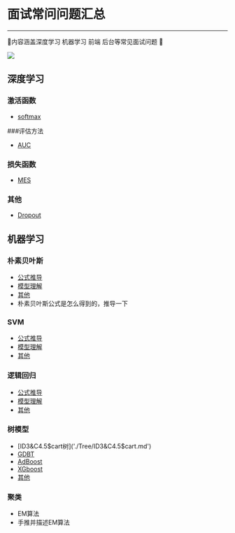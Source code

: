 # 面试常问问题汇总
-----
 🚀内容涵盖深度学习 机器学习 前端 后台等常见面试问题 🚀

![]('./assert/img/review.png')

## 深度学习

### 激活函数
*  [softmax]('./DeepLearn/other/activate_fn.md')


###评估方法
* [AUC]('./DeepLearn/other/evaltion.md')

### 损失函数
* [MES]('./DeepLearn/other/evaltion.md')

### 其他
* [Dropout]('./DeepLearn/other/other.md')


##  机器学习

### 朴素贝叶斯
* [公式推导]('./SVM/Formula.md')
* [模型理解]('./SVM/interpret.md')
* [其他]('./SVM/other.md')
* 朴素贝叶斯公式是怎么得到的，推导一下


### SVM
* [公式推导]('./SVM/Formula.md')
* [模型理解]('./SVM/interpret.md')
* [其他]('./SVM/other.md')


### 逻辑回归
* [公式推导]('./LR/Formula.md')
* [模型理解]('./LR/interpret.md')
* [其他]('./LR/other.md')


### 树模型
* [ID3&C4.5$cart树]('./Tree/ID3&C4.5$cart.md')
* [GDBT]('./Tree/GDBT.md')
* [AdBoost]('./Tree/AdBoost.md')
* [XGboost]('./Tree/XGboost.md')
* [其他]('./Tree/others.md')

 

### 聚类
* EM算法
* 手推并描述EM算法